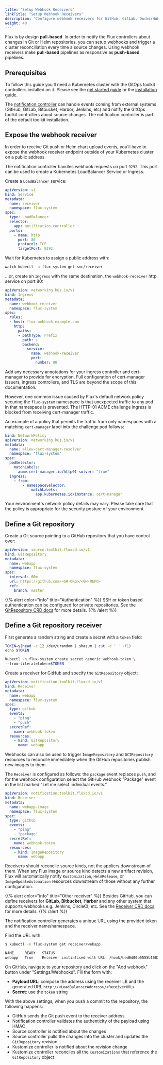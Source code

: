 ```yaml
---
title: "Setup Webhook Receivers"
linkTitle: "Setup Webhook Receivers"
description: "Configure webhook receivers for GitHub, GitLab, DockerHub and others using Flux notification controller."
weight: 40
---
```


Flux is by design **pull-based**.
In order to notify the Flux controllers about changes in Git or Helm repositories,
you can setup webhooks and trigger a cluster reconciliation
every time a source changes. Using webhook receivers make
**pull-based** pipelines as responsive as **push-based** pipelines.

## Prerequisites

To follow this guide you'll need a Kubernetes cluster with the GitOps
toolkit controllers installed on it.
Please see the [get started guide](/flux/get-started/)
or the [installation guide](/flux/installation/).

The [notification controller](/flux/components/notification/)
can handle events coming from external systems
(GitHub, GitLab, Bitbucket, Harbor, Jenkins, etc)
and notify the GitOps toolkit controllers about source changes.
The notification controller is part of the default toolkit installation.

## Expose the webhook receiver

In order to receive Git push or Helm chart upload events, you'll have to
expose the webhook receiver endpoint outside of your Kubernetes cluster on
a public address.

The notification controller handles webhook requests on port `9292`.
This port can be used to create a Kubernetes LoadBalancer Service or Ingress.

Create a `LoadBalancer` service:

```yaml
apiVersion: v1
kind: Service
metadata:
  name: receiver
  namespace: flux-system
spec:
  type: LoadBalancer
  selector:
    app: notification-controller
  ports:
    - name: http
      port: 80
      protocol: TCP
      targetPort: 9292
```

Wait for Kubernetes to assign a public address with:

```sh
watch kubectl -n flux-system get svc/receiver
```

...or, create an `Ingress` with the same destination, the `webhook-receiver` http service on port 80:

```yaml
apiVersion: networking.k8s.io/v1
kind: Ingress
metadata:
  name: webhook-receiver
  namespace: flux-system
spec:
  rules:
  - host: flux-webhook.example.com
    http:
      paths:
      - pathType: Prefix
        path: /
        backend:
          service:
            name: webhook-receiver
            port:
              number: 80
```

Add any necessary annotations for your ingress controller and cert-manager to provide for encryption. Full configuration of cert-manager issuers, ingress controllers, and TLS are beyond the scope of this documentation.

However, one common issue caused by Flux's default network policy securing the `flux-system` namespace is that unexpected traffic to any pod in that namespace is prevented. The HTTP-01 ACME challenge ingress is blocked from receiving cert-manager traffic.

An example of a policy that permits the traffic from only namespaces with a matching `cert-manager` label into the challenge pod follows:

```yaml
kind: NetworkPolicy
apiVersion: networking.k8s.io/v1
metadata:
  name: allow-cert-manager-resolver
  namespace: "flux-system"
spec:
  podSelector:
    matchLabels:
      acme.cert-manager.io/http01-solver: "true"
  ingress:
    - from:
        - namespaceSelector:
            matchLabels:
              app.kubernetes.io/instance: cert-manager
```

Your environment's network policy details may vary. Please take care that the policy is appropriate for the security posture of your environment.

## Define a Git repository

Create a Git source pointing to a GitHub repository that you have control over:

```yaml
apiVersion: source.toolkit.fluxcd.io/v1
kind: GitRepository
metadata:
  name: webapp
  namespace: flux-system
spec:
  interval: 60m
  url: https://github.com/<GH-ORG>/<GH-REPO>
  ref:
    branch: master
```

{{% alert color="info" title="Authentication" %}}
SSH or token based authentication can be configured for private repositories.
See the [GitRepository CRD docs](/flux/components/source/gitrepositories/) for more details.
{{% /alert %}}

## Define a Git repository receiver

First generate a random string and create a secret with a `token` field:

```sh
TOKEN=$(head -c 12 /dev/urandom | shasum | cut -d ' ' -f1)
echo $TOKEN

kubectl -n flux-system create secret generic webhook-token \
--from-literal=token=$TOKEN
```

Create a receiver for GitHub and specify the `GitRepository` object:

```yaml
apiVersion: notification.toolkit.fluxcd.io/v1
kind: Receiver
metadata:
  name: webapp
  namespace: flux-system
spec:
  type: github
  events:
    - "ping"
    - "push"
  secretRef:
    name: webhook-token
  resources:
    - kind: GitRepository
      name: webapp
```

Webhooks can also be used to trigger `ImageRepository` and `OCIRepository`
resources to reconcile immediately when the GitHub repositories publish new
images to them.

The `Receiver` is configured as follows: the `package` event replaces `push`,
and for the webhook configuration select the GitHub webhook "Package" event in
the list marked "Let me select individual events."

```yaml
apiVersion: notification.toolkit.fluxcd.io/v1
kind: Receiver
metadata:
  name: webapp-image
  namespace: flux-system
spec:
  type: github
  events:
    - "ping"
    - "package"
  secretRef:
    name: webhook-token
  resources:
    - kind: ImageRepository
      name: webapp
```

Receivers should reconcile source kinds, not the appliers downstream of them.
When any Flux image or source kind detects a new artifact revision, Flux will
automatically notify `Kustomization`, `HelmRelease`, or `ImageUpdateAutomation`
resources downstream of those without any further configuration.

{{% alert color="info" title="Other receiver" %}}
Besides GitHub, you can define receivers for **GitLab**, **Bitbucket**, **Harbor**
and any other system that supports webhooks e.g. Jenkins, CircleCI, etc.
See the [Receiver CRD docs](/flux/components/notification/receiver/) for more details.
{{% /alert %}}

The notification controller generates a unique URL using the provided token and the receiver name/namespace.

Find the URL with:

```sh
$ kubectl -n flux-system get receiver/webapp

NAME     READY   STATUS
webapp   True    Receiver initialised with URL: /hook/bed6d00b5555b1603e1f59b94d7fdbca58089cb5663633fb83f2815dc626d92b
```

On GitHub, navigate to your repository and click on the "Add webhook" button under "Settings/Webhooks".
Fill the form with:

* **Payload URL**: compose the address using the receiver LB and the generated URL `http://<LoadBalancerAddress>/<ReceiverURL>`
* **Secret**: use the `token` string

With the above settings, when you push a commit to the repository, the following happens:

* GitHub sends the Git push event to the receiver address
* Notification controller validates the authenticity of the payload using HMAC
* Source controller is notified about the changes
* Source controller pulls the changes into the cluster and updates the `GitRepository` revision
* Kustomize controller is notified about the revision change
* Kustomize controller reconciles all the `Kustomizations` that reference the `GitRepository` object
